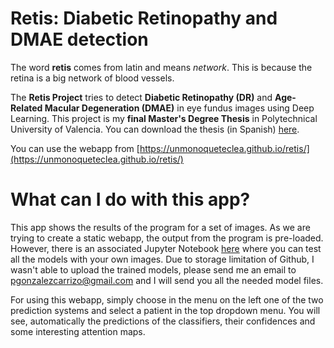 # Retis: Diabetic Retinopathy and DMAE detection

The word **retis** comes from latin and means *network*. This is because the
retina is a big network of blood vessels.

The **Retis Project** tries to detect **Diabetic Retinopathy (DR)**
and **Age-Related Macular Degeneration (DMAE)** in eye fundus images
using Deep Learning. This project is my **final Master's Degree
Thesis** in Polytechnical University of Valencia. You can download the
thesis (in Spanish)
[here](https://github.com/unmonoqueteclea/retis/raw/master/thesis.pdf).

You can use the webapp from
[https://unmonoqueteclea.github.io/retis/](https://unmonoqueteclea.github.io/retis/)

# What can I do with this app?

This app shows the results of the program for a set of images. As we
are trying to create a static webapp, the output from the program is
pre-loaded. However, there is an associated Jupyter Notebook
[here](https://github.com/unmonoqueteclea/retis/blob/master/predictions-notebook/Predictions.ipynb)
where you can test all the models with your own images. Due to storage
limitation of Github, I wasn't able to upload the trained models,
please send me an email to pgonzalezcarrizo@gmail.com and I will send
you all the needed model files.

For using this webapp, simply choose in the menu on the left one of
the two prediction systems and select a patient in the top dropdown
menu. You will see, automatically the predictions of the classifiers,
their confidences and some interesting attention maps.
